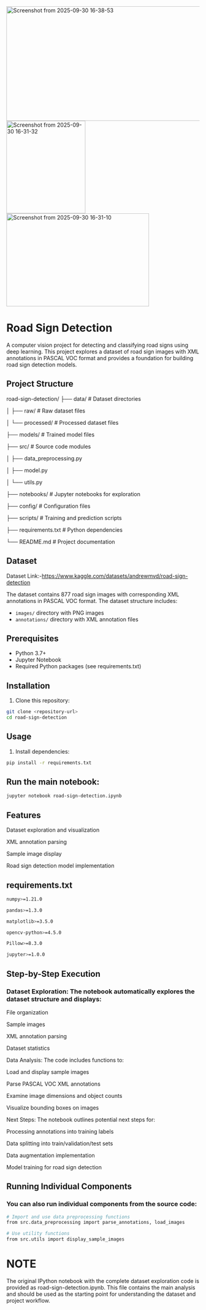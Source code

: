 
<img width="791" height="298" alt="Screenshot from 2025-09-30 16-38-53" src="https://github.com/user-attachments/assets/befffae2-dc20-4682-a88d-bf5761c20b86" />
<img width="206" height="241" alt="Screenshot from 2025-09-30 16-31-32" src="https://github.com/user-attachments/assets/21b27954-9d1b-4a50-800a-fa95ec342f44" /><img width="372" height="242" alt="Screenshot from 2025-09-30 16-31-10" src="https://github.com/user-attachments/assets/f33b22f8-2581-4c03-bfe9-f17ce52e5082" />


# Road Sign Detection

A computer vision project for detecting and classifying road signs using deep learning. This project explores a dataset of road sign images with XML annotations in PASCAL VOC format and provides a foundation for building road sign detection models.

## Project Structure 
road-sign-detection/
├── data/ # Dataset directories

│ ├── raw/ # Raw dataset files

│ └── processed/ # Processed dataset files

├── models/ # Trained model files

├── src/ # Source code modules

│ ├── data_preprocessing.py

│ ├── model.py

│ └── utils.py

├── notebooks/ # Jupyter notebooks for exploration

├── config/ # Configuration files

├── scripts/ # Training and prediction scripts

├── requirements.txt # Python dependencies

└── README.md # Project documentation
<!-- <img width="378" height="224" alt="Screenshot from 2025-09-30 16-50-13" src="https://github.com/user-attachments/assets/74da03d5-7cdc-4bcc-934d-3e44dac66fb4" /> -->



## Dataset
Dataset Link:-https://www.kaggle.com/datasets/andrewmvd/road-sign-detection

The dataset contains 877 road sign images with corresponding XML annotations in PASCAL VOC format. The dataset structure includes:
- `images/` directory with PNG images
- `annotations/` directory with XML annotation files

## Prerequisites

- Python 3.7+
- Jupyter Notebook
- Required Python packages (see requirements.txt)

## Installation

1. Clone this repository:
```bash
git clone <repository-url>
cd road-sign-detection
```


## Usage

1. Install dependencies:
```bash
pip install -r requirements.txt
```

## Run the main notebook:
``` bash
jupyter notebook road-sign-detection.ipynb
```
## Features
Dataset exploration and visualization

XML annotation parsing

Sample image display

Road sign detection model implementation


## requirements.txt 
```bash
numpy>=1.21.0

pandas>=1.3.0

matplotlib>=3.5.0

opencv-python>=4.5.0

Pillow>=8.3.0

jupyter>=1.0.0
```
## Step-by-Step Execution
### Dataset Exploration: The notebook automatically explores the dataset structure and displays:

File organization

Sample images

XML annotation parsing

Dataset statistics

Data Analysis: The code includes functions to:

Load and display sample images

Parse PASCAL VOC XML annotations

Examine image dimensions and object counts

Visualize bounding boxes on images

Next Steps: The notebook outlines potential next steps for:

Processing annotations into training labels

Data splitting into train/validation/test sets

Data augmentation implementation

Model training for road sign detection

## Running Individual Components
### You can also run individual components from the source code:
``` bash
# Import and use data preprocessing functions
from src.data_preprocessing import parse_annotations, load_images

# Use utility functions
from src.utils import display_sample_images
```
# NOTE
The original IPython notebook with the complete dataset exploration code is provided as road-sign-detection.ipynb. This file contains the main analysis and should be used as the starting point for understanding the dataset and project workflow.


